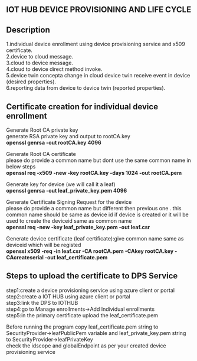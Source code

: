 
IOT HUB DEVICE PROVISIONING AND LIFE CYCLE
---------------------------------------------

Description
-------------
1.individual device enrollment using device provisioning service and x509 certificate.  
2.device to cloud message.  
3.cloud to device message.  
4.cloud to device direct method invoke.  
5.device twin concepta change in cloud device twin receive event in device (desired properties).  
6.reporting data from device to device twin (reported properties).    


Certificate creation for individual device enrollment
-------------------------------------------------------

Generate Root CA private key  
generate RSA  private key and output to rootCA.key   
**openssl genrsa -out rootCA.key 4096**  

Generate Root CA certificate  
please do provide a common name but dont use the same common name in below steps  
**openssl req -x509 -new -key rootCA.key -days 1024 -out rootCA.pem**  
  

Generate key for device (we will call it a leaf)  
**openssl genrsa -out leaf_private_key.pem 4096**  
 
Generate Certificate Signing Request for the device  
please do provide a common name but different then previous one . this common name should be same as device id if device is 
created or it will be used to create the deviceid same as common name  
**openssl req -new -key leaf_private_key.pem -out leaf.csr**  
  
Generate device certificate (leaf certificate):give common name same as deviceid which will be registed  
**openssl x509 -req -in leaf.csr -CA rootCA.pem -CAkey rootCA.key -CAcreateserial -out leaf_certificate.pem**  
  


Steps to upload the certificate to DPS Service
---------------------------------------------------
step1:create a device provisioning service using azure client or portal   
step2:create a IOT HUB using azure client or portal  
step3:link the DPS to IOTHUB   
step4:go to Manage enrollments->Add Individual enrollments   
step5:in the primary certificate upload the leaf_certificate.pem   


Before running the program copy  leaf_certificate.pem string to SecurityProvider->leafPublicPem variable and leaf_private_key.pem string to  SecurityProvider->leafPrivateKey  
check the idscope and globalEndpoint as per your created device provisioning service
